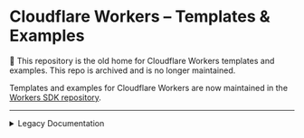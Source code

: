 # Cloudflare Workers – Templates & Examples

:stop_sign: This repository is the old home for Cloudflare Workers templates and examples. This repo is archived and is no longer maintained. 

Templates and examples for Cloudflare Workers are now maintained in the [Workers SDK repository](https://github.com/cloudflare/workers-sdk).

---

<details>
<summary>Legacy Documentation</summary>

Cloudflare Workers make it possible to write Javascript which runs on Cloudflare’s network around the world. Using Workers you can build services which run exceptionally close to your users. You can also intercept any request, which would ordinarily travel through Cloudflare to your origin, and modify it in any way you need. Workers can make requests to arbitrary resources on the Internet, perform cryptography using the WebCrypto API, or do nearly anything you'd typically configure a CDN to accomplish.

This repository contains a collection of starter templates and examples of how Workers can be used to accomplish common tasks. **You are welcome to use, modify, and extend this code!** If you have an additional example you think would be valuable, please submit a pull request.

Questions about Workers? Please join the [Cloudflare Developers Discord](https://workers.community/)!

## Usage

There are a few ways to quickly jumpstart your next project using one of the templates found within this repository:

<!-- todo(eidam): is workers.new/<name> still hardcoded or ready for all? -->
<!-- 2. In-browser development, via `workers.new` -->

1. **Local development, via CLI quickstart utility**

   You may use `yarn`, `pnpm`, or `npm` to invoke the [`create-cloudflare`](https://www.npmjs.com/package/create-cloudflare) package.

   > **Note:** All recent versions of `npm`, `yarn`, and `pnpm` support this feature!

   You may select the name of any subdirectory within this repository to create your project; for example, `worker-typescript` and `examples/fast-google-fonts` are both valid subdirectory names.

   To create a `my-project` directory using the [`worker-typescript`](/worker-typescript) template, you may run one of the following commands:

   > **Note**
   > This package has now been sunsetted! We recommend using the `wrangler generate [name] [template]` command to create new projects with templates.

   ```sh
   $ npm init cloudflare my-project worker-typescript
   # or
   $ yarn create cloudflare my-project worker-typescript
   # or
   $ pnpm create cloudflare my-project worker-typescript
   ```

1. **Local development, via full repository clone**

   You may clone this entire repository and copy the desired subdirectory to your target location:

   ```sh
   # full repository clone
   $ git clone --depth 1 https://github.com/cloudflare/templates

   # copy the "worker-typescript" example to "my-project" directory
   $ cp -rf templates/worker-typescript my-project

   # setup & begin development
   $ cd my-project && npm install && npm run dev
   ```

## Contributing

Please ensure the `test` npm-script passes. Any formatting errors can typically be autofixed by running the `format` npm-script. This is enforced in CI for all pull requests.

If adding a new template, please pick a unique name and aim for simplicity and clarity. Contributions that are meant for Workers must begin with the `worker-` prefix, while those meant for Pages must have the `pages-` prefix.

## License

MIT

</details>
